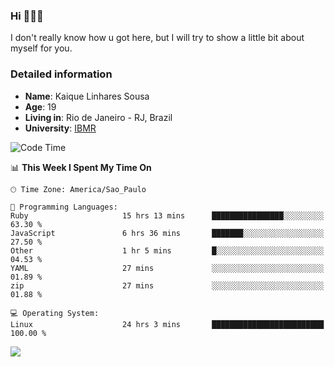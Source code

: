 ### Hi 🙋🏽‍♂️

I don't really know how u got here, but I will try to show a little bit about myself for you.

### Detailed information

* **Name**: Kaique Linhares Sousa
* **Age**: 19
* **Living in**: Rio  de Janeiro - RJ, Brazil
* **University**: [IBMR](https://www.ibmr.br/)

<!--START_SECTION:waka-->
![Code Time](http://img.shields.io/badge/Code%20Time-829%20hrs%2010%20mins-blue)

📊 **This Week I Spent My Time On** 

```text
🕑︎ Time Zone: America/Sao_Paulo

💬 Programming Languages: 
Ruby                     15 hrs 13 mins      ████████████████░░░░░░░░░   63.30 % 
JavaScript               6 hrs 36 mins       ███████░░░░░░░░░░░░░░░░░░   27.50 % 
Other                    1 hr 5 mins         █░░░░░░░░░░░░░░░░░░░░░░░░   04.53 % 
YAML                     27 mins             ░░░░░░░░░░░░░░░░░░░░░░░░░   01.89 % 
zip                      27 mins             ░░░░░░░░░░░░░░░░░░░░░░░░░   01.88 % 

💻 Operating System: 
Linux                    24 hrs 3 mins       █████████████████████████   100.00 % 
```


<!--END_SECTION:waka-->

<a href="https://www.linkedin.com/in/kaique-linhares-25a840208/"  target="_blank"><img src="https://img.shields.io/badge/-LinkedIn-%230077B5?style=for-the-badge&logo=linkedin&logoColor=white" target="_blank"></a>
